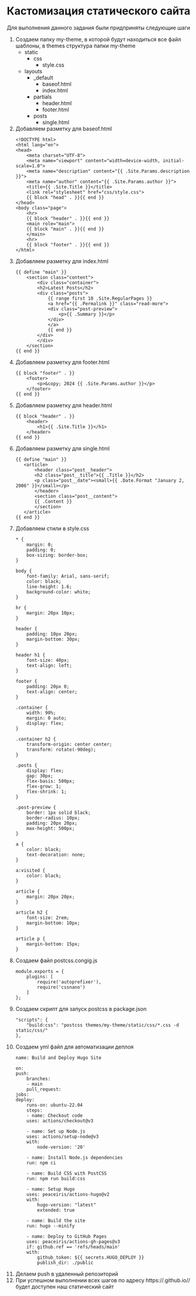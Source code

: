 # Кастомизация статического сайта

Для выполнения данного задания были придприняты следующие шаги

1. Создаем папку my-theme, в которой будут находиться все файл шаблоны, в themes
    структура папки my-theme
    - static
        - css
            - style.css
    - layouts
        - _default
            - baseof.html
            - index.html
        - partials
            - header.html
            - footer.html
        - posts
            - single.html
2. Добавляем разметку для baseof.html
    ```
    <!DOCTYPE html>
    <html lang="en">
    <head>
        <meta charset="UTF-8">
        <meta name="viewport" content="width=device-width, initial-scale=1.0">
        <meta name="description" content="{{ .Site.Params.description }}">
        <meta name="author" content="{{ .Site.Params.author }}">
        <title>{{ .Site.Title }}</title>
        <link rel="stylesheet" href="css/style.css">
        {{ block "head" . }}{{ end }}
    </head>
    <body class="page">
        <hr>
        {{ block "header" . }}{{ end }}
        <main role="main">
        {{ block "main" . }}{{ end }}
        </main>
        <hr>
        {{ block "footer" . }}{{ end }}
    </html>
    ```
3. Добавляем разметку для index.html
    ```
    {{ define "main" }}
        <section class="content">
            <div class="container">
            <h2>Latest Posts</h2>
            <div class="posts">
                {{ range first 10 .Site.RegularPages }}
                <a href="{{ .Permalink }}" class="read-more">
                <div class="post-preview">
                    <p>{{ .Summary }}</p>
                </div>
                </a>  
                {{ end }}
            </div>
            </div>
        </section>
    {{ end }}
    ```
4. Добавляем разметку для footer.html
    ```
    {{ block "footer" . }}
        <footer>
            <p>&copy; 2024 {{ .Site.Params.author }}</p>
        </footer>
    {{ end }}

    ```
5. Добавляем разметку для header.html
    ```
    {{ block "header" . }}
        <header>
            <h1>{{ .Site.Title }}</h1>
        </header>
    {{ end }}
    ```
6. Добавляем разметку для single.html
     ```
    {{ define "main" }}
        <article>
            <header class="post__header">
            <h2 class="post__title">{{ .Title }}</h2>
            <p class="post__date"><small>{{ .Date.Format "January 2, 2006" }}</small></p>
            </header>
            <section class="post__content">
            {{ .Content }}
            </section>
        </article>
    {{ end }}
    ```
7. Добавляем стили в style.css
    ```
    * {
        margin: 0;
        padding: 0;
        box-sizing: border-box;
    }

    body {
        font-family: Arial, sans-serif;
        color: black;
        line-height: 1.6;
        background-color: white;
    }

    hr {
        margin: 20px 10px;
    }

    header {
        padding: 10px 20px;
        margin-bottom: 30px;
    }

    header h1 {
        font-size: 40px;
        text-align: left;
    }

    footer {
        padding: 20px 0;
        text-align: center;
    }

    .container {
        width: 90%;
        margin: 0 auto;
        display: flex;
    }

    .container h2 {
        transform-origin: center center;
        transform: rotate(-90deg);
    }

    .posts {
        display: flex;
        gap: 30px;
        flex-basis: 500px;
        flex-grow: 1;
        flex-shrink: 1;
    }

    .post-preview {
        border: 1px solid black;
        border-radius: 10px;
        padding: 20px 20px;
        max-height: 500px;
    }

    a {
        color: black;
        text-decoration: none;
    }

    a:visited {
        color: black;
    }

    article {
        margin: 20px 20px;
    }

    article h2 {
        font-size: 2rem;
        margin-bottom: 10px;
    }

    article p {
        margin-bottom: 15px;
    }
    ```
8. Создаем файл postcss.congig.js
    ```
    module.exports = {
        plugins: [
            require('autoprefixer'),
            require('cssnano')
        ]
    };
    ```
9. Создаем скрипт для запуск postcss в package.json
    ```
    "scripts": {
        "build:css": "postcss themes/my-theme/static/css/*.css -d static/css/"
    },
    ```
10. Создаем yml файл для автоматизации деплоя 
    ```
    name: Build and Deploy Hugo Site

    on:
    push:
        branches:
        - main
        pull_request:
    jobs:
    deploy:
        runs-on: ubuntu-22.04
        steps:
        - name: Checkout code
        uses: actions/checkout@v3

        - name: Set up Node.js
        uses: actions/setup-node@v3
        with:
            node-version: '20' 

        - name: Install Node.js dependencies
        run: npm ci

        - name: Build CSS with PostCSS
        run: npm run build:css

        - name: Setup Hugo
        uses: peaceiris/actions-hugo@v2
        with:
            hugo-version: "latest"
            extended: true
        
        - name: Build the site
        run: hugo --minify
        
        - name: Deploy to GitHub Pages
        uses: peaceiris/actions-gh-pages@v3
        if: github.ref == 'refs/heads/main'
        with:
            github_token: ${{ secrets.HUGO_DEPLOY }}
            publish_dir: ./public
    ```
11. Делаем push в удаленный репозиторий
12. При успешном выполнении всех шагов по адресу https://<username>.github.io/<repository-name>/ будет доступен наш статический сайт